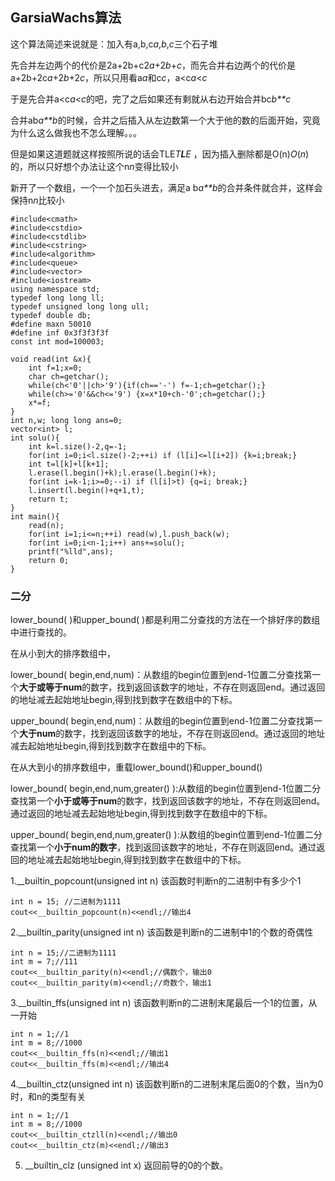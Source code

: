 ## GarsiaWachs算法



这个算法简述来说就是：加入有a,b,c*a*,*b*,*c*三个石子堆

先合并左边两个的代价是2a+2b+c2*a*+2*b*+*c*，而先合并右边两个的代价是a+2b+2c*a*+2*b*+2*c*，所以只用看a*a*和c*c*，a<c*a*<*c*

于是先合并a<c*a*<*c*的吧，完了之后如果还有剩就从右边开始合并bc*b**c*

合并ab*a**b*的时候，合并之后插入从左边数第一个大于他的数的后面开始，究竟为什么这么做我也不怎么理解。。。

但是如果这道题就这样按照所说的话会TLE*T**L**E* ，因为插入删除都是O(n)*O*(*n*)的，所以只好想个办法让这个n*n*变得比较小

新开了一个数组，一个一个加石头进去，满足a b*a**b*的合并条件就合并，这样会保持n*n*比较小

```
#include<cmath>
#include<cstdio>
#include<cstdlib>
#include<cstring>
#include<algorithm>
#include<queue>
#include<vector>
#include<iostream>
using namespace std;
typedef long long ll;
typedef unsigned long long ull;
typedef double db;
#define maxn 50010
#define inf 0x3f3f3f3f
const int mod=100003;

void read(int &x){
	int f=1;x=0;
	char ch=getchar();
	while(ch<'0'||ch>'9'){if(ch=='-') f=-1;ch=getchar();}
	while(ch>='0'&&ch<='9') {x=x*10+ch-'0';ch=getchar();}
	x*=f;
}
int n,w; long long ans=0; 
vector<int> l; 
int solu(){
	int k=l.size()-2,q=-1; 
	for(int i=0;i<l.size()-2;++i) if (l[i]<=l[i+2]) {k=i;break;}
	int t=l[k]+l[k+1]; 
	l.erase(l.begin()+k);l.erase(l.begin()+k);
	for(int i=k-1;i>=0;--i) if (l[i]>t) {q=i; break;}
    l.insert(l.begin()+q+1,t); 
	return t; 
}
int main(){
	read(n); 
	for(int i=1;i<=n;++i) read(w),l.push_back(w); 
	for(int i=0;i<n-1;i++) ans+=solu(); 
	printf("%lld",ans); 
	return 0;
}
```



### 二分

lower_bound( )和upper_bound( )都是利用二分查找的方法在一个排好序的数组中进行查找的。

在从小到大的排序数组中，

lower_bound( begin,end,num)：从数组的begin位置到end-1位置二分查找第一个**大于或等于num**的数字，找到返回该数字的地址，不存在则返回end。通过返回的地址减去起始地址begin,得到找到数字在数组中的下标。

upper_bound( begin,end,num)：从数组的begin位置到end-1位置二分查找第一个**大于num**的数字，找到返回该数字的地址，不存在则返回end。通过返回的地址减去起始地址begin,得到找到数字在数组中的下标。

在从大到小的排序数组中，重载lower_bound()和upper_bound()

lower_bound( begin,end,num,greater<type>() ):从数组的begin位置到end-1位置二分查找第一个**小于或等于num**的数字，找到返回该数字的地址，不存在则返回end。通过返回的地址减去起始地址begin,得到找到数字在数组中的下标。

upper_bound( begin,end,num,greater<type>() ):从数组的begin位置到end-1位置二分查找第一个**小于num的数字**，找到返回该数字的地址，不存在则返回end。通过返回的地址减去起始地址begin,得到找到数字在数组中的下标。





1.__builtin_popcount(unsigned int n)
该函数时判断n的二进制中有多少个1

```
int n = 15; //二进制为1111
cout<<__builtin_popcount(n)<<endl;//输出4

```

2.__builtin_parity(unsigned int n)
该函数是判断n的二进制中1的个数的奇偶性

```
int n = 15;//二进制为1111
int m = 7;//111
cout<<__builtin_parity(n)<<endl;//偶数个，输出0
cout<<__builtin_parity(m)<<endl;//奇数个，输出1
```


3.__builtin_ffs(unsigned int n)
该函数判断n的二进制末尾最后一个1的位置，从一开始

```
int n = 1;//1
int m = 8;//1000
cout<<__builtin_ffs(n)<<endl;//输出1
cout<<__builtin_ffs(m)<<endl;//输出4
```


4.__builtin_ctz(unsigned int n)
该函数判断n的二进制末尾后面0的个数，当n为0时，和n的类型有关

```
int n = 1;//1
int m = 8;//1000
cout<<__builtin_ctzll(n)<<endl;//输出0
cout<<__builtin_ctz(m)<<endl;//输出3
```

5. __builtin_clz (unsigned int x)
返回前导的0的个数。

